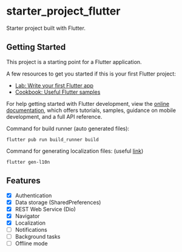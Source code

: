 # starter_project_flutter

Starter project built with Flutter.

## Getting Started

This project is a starting point for a Flutter application.

A few resources to get you started if this is your first Flutter project:

- [Lab: Write your first Flutter app](https://docs.flutter.dev/get-started/codelab)
- [Cookbook: Useful Flutter samples](https://docs.flutter.dev/cookbook)

For help getting started with Flutter development, view the
[online documentation](https://docs.flutter.dev/), which offers tutorials,
samples, guidance on mobile development, and a full API reference.

Command for build runner (auto generated files):
```
flutter pub run build_runner build
```

Command for generating localization files: (useful [link](https://docs.flutter.dev/development/accessibility-and-localization/internationalization#adding-your-own-localized-messages))
```
flutter gen-l10n
```


## Features

 - [x] Authentication
 - [x] Data storage (SharedPreferences)
 - [x] REST Web Service (Dio)
 - [x] Navigator
 - [x] Localization
 - [ ] Notifications
 - [ ] Background tasks
 - [ ] Offline mode